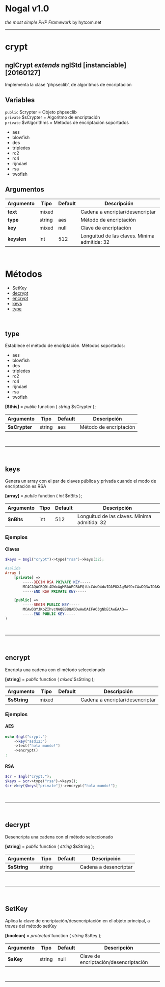 # Nogal v1.0
*the most simple PHP Framework* by hytcom.net
___
  

# crypt
## nglCrypt *extends* nglStd [instanciable] [20160127]
Implementa la clase 'phpseclib', de algoritmos de encriptación
  
## Variables
`public` $crypter = Objeto phpseclib  
`private` $sCrypter = Algoritmo de encriptación  
`private` $vAlgorithms = 
			Metodos de encriptación soportados
			<ul>
				<li>aes</li>
				<li>blowfish</li>
				<li>des</li>
				<li>tripledes</li>
				<li>rc2</li>
				<li>rc4</li>
				<li>rijndael</li>
				<li>rsa</li>
				<li>twofish</li>
			</ul>
		  

## Argumentos
|Argumento|Tipo|Default|Descripción|
|---|---|---|---|
|**text**|mixed||Cadena a encriptar/desencriptar|
|**type**|string|aes|Método de encriptación|
|**key**|mixed|null|Clave de encriptación|
|**keyslen**|int|512|Longuitud de las claves. Minima admitida: 32|

  
&nbsp;

# Métodos
- [SetKey](#SetKey)
- [decrypt](#decrypt)
- [encrypt](#encrypt)
- [keys](#keys)
- [type](#type)

  
&nbsp;


## type
Establece el método de encriptación. Métodos soportados:<ul><li>aes</li><li>blowfish</li><li>des</li><li>tripledes</li><li>rc2</li><li>rc4</li><li>rijndael</li><li>rsa</li><li>twofish</li></ul>  

**[$this]** =  *public* function ( *string* \$sCrypter );  

|Argumento|Tipo|Default|Descripción|
|---|---|---|---|
|**\$sCrypter**|string|aes|Método de encriptación|

&nbsp;
___
&nbsp;

## keys
Genera un array con el par de claves pública y privada cuando el modo de encriptación es RSA  

**[array]** =  *public* function ( *int* \$nBits );  

|Argumento|Tipo|Default|Descripción|
|---|---|---|---|
|**\$nBits**|int|512|Longuitud de las claves. Minima admitida: 32|
### Ejemplos  
#### Claves  
```php
$keys = $ngl("crypt")->type("rsa")->keys(32);

#salida
Array (
	[private] =>
		-----BEGIN RSA PRIVATE KEY-----
		MC4CAQACBQDt4DWxAgMBAAECBAEQtUcCAwD4dwIDAPUXAgMA9DcCAwDQ3wIDAKeo
		-----END RSA PRIVATE KEY-----

	[public] =>
		-----BEGIN PUBLIC KEY-----
		MCAwDQYJKoZIhvcNAQEBBQADDwAwDAIFAO3gNbECAwEAAQ==
		-----END PUBLIC KEY-----
)
```

&nbsp;
___
&nbsp;

## encrypt
Encripta una cadena con el método seleccionado  

**[string]** =  *public* function ( *mixed* \$sString );  

|Argumento|Tipo|Default|Descripción|
|---|---|---|---|
|**\$sString**|mixed||Cadena a encriptar/desencriptar|
### Ejemplos  
#### AES  
```php
echo $ngl("crypt.")
	->key("asd123")
	->text("hola mundo!")
	->encrypt()
;
```
#### RSA  
```php
$cr = $ngl("crypt.");
$keys = $cr->type("rsa")->keys();
$cr->key($keys["private"])->encrypt("hola mundo!");
```

&nbsp;
___
&nbsp;

## decrypt
Desencripta una cadena con el método seleccionado  

**[string]** =  *public* function ( *string* \$sString );  

|Argumento|Tipo|Default|Descripción|
|---|---|---|---|
|**\$sString**|string||Cadena a desencriptar|

&nbsp;
___
&nbsp;

## SetKey
Aplica la clave de encriptación/desencriptación en el objeto principal, a traves del método setKey  

**[boolean]** =  *protected* function ( *string* \$sKey );  

|Argumento|Tipo|Default|Descripción|
|---|---|---|---|
|**\$sKey**|string|null|Clave de encriptación/desencriptación|

&nbsp;
___
&nbsp;
